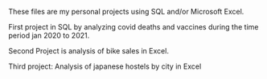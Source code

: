 These files are my personal projects using SQL and/or Microsoft Excel.


First project in SQL by analyzing covid deaths and vaccines during the time period jan 2020 to 2021.


Second Project is analysis of bike sales in Excel.


Third project: Analysis of japanese hostels by city in Excel

